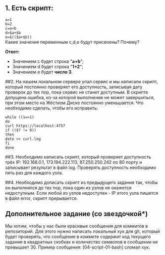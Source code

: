 ## 1. Есть скрипт:

`a=1`  
`b=2`  
`c=a+b`  
`d=$a+$b`  
`e=$(($a+$b))`  
Какие значения переменным c,d,e будут присвоены? Почему?

**Ответ:**  
- Значением c будет строка "**a+b**";   
- Значением d будет строка "**1+2**";  
- Значением e будет **число 3**.  

##2. На нашем локальном сервере упал сервис и мы написали скрипт, который постоянно проверяет его доступность, записывая дату проверок до тех пор, пока сервис не станет доступным. В скрипте допущена ошибка, из-за которой выполнение не может завершиться, при этом место на Жёстком Диске постоянно уменьшается. Что необходимо сделать, чтобы его исправить:

`while ((1==1)`  
`do`  
`curl https://localhost:4757`  
`if (($? != 0))`  
`then`  
`date >> curl.log`  
`fi`  
`done`  


##3. Необходимо написать скрипт, который проверяет доступность трёх IP: 192.168.0.1, 173.194.222.113, 87.250.250.242 по 80 порту и записывает результат в файл log. Проверять доступность необходимо пять раз для каждого узла.  


##4. Необходимо дописать скрипт из предыдущего задания так, чтобы он выполнялся до тех пор, пока один из узлов не окажется недоступным. Если любой из узлов недоступен - IP этого узла пишется в файл error, скрипт прерывается. 



## Дополнительное задание (со звездочкой*)
Мы хотим, чтобы у нас были красивые сообщения для коммитов в репозиторий. Для этого нужно написать локальный хук для git, который будет проверять, что сообщение в коммите содержит код текущего задания в квадратных скобках и количество символов в сообщении не превышает 30. Пример сообщения: [04-script-01-bash] сломал хук.  

